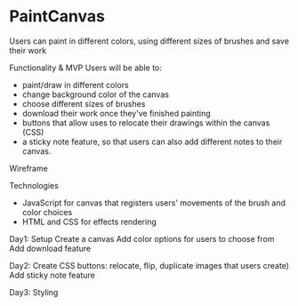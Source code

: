 # PaintCanvas

Users can paint in different colors, using different sizes of brushes and save their work

Functionality & MVP
Users will be able to:
- paint/draw in different colors
- change background color of the canvas
- choose different sizes of brushes
- download their work once they've finished painting
- buttons that allow uses to relocate their drawings within the canvas (CSS)
- a sticky note feature, so that users can also add different notes to their canvas.

Wireframe



 Technologies
 - JavaScript for canvas that registers users' movements of the brush and color choices
 - HTML and CSS for effects rendering

Day1:
Setup
Create a canvas
Add color options for users to choose from
Add download feature

Day2:
Create CSS buttons: relocate, flip, duplicate images that users create)
Add sticky note feature

Day3:
Styling
